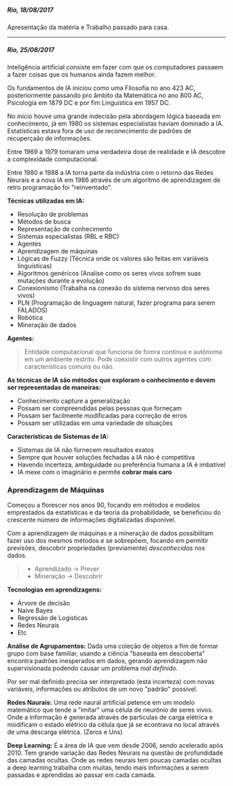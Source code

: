 ##### Rio, 18/08/2017
Apresentação da matéria e Trabalho passado para casa.

***

##### Rio, 25/08/2017

Inteligência artificial consiste em fazer com que os computadores passaem a fazer coisas que os humanos ainda fazem melhor.

Os fundamentos de IA iniciou como uma Filosofia no ano 423 AC, posteriormente passando pro âmbito da Matemática no ano 800 AC, Psicologia em 1879 DC e por fim Linguística em 1957 DC.

No início houve uma grande indecisão pela abordagem lógica baseada em conhecimento, já em 1980 os sistemas especialistas haviam dominado a IA. Estatísticas estava fora de uso de reconecimento de padrões de recuperçaão de informações.

Entre 1969 a 1979 tomaram uma verdadeira dose de realidade e IA descobre a complexidade computacional. 

Entre 1980 e 1988 a IA torna parte da indústria com o retorno das Redes Neurais e a nova IA em 1986 através de um algorítmo de aprendizagem de retro programação foi "reinventado".

**Técnicas utilizadas em IA:**
- Resolução de problemas
- Métodos de busca
- Representação de conhecimento
- Sistemas especialistas (RBL e RBC)
- Agentes
- Aprendizagem de máquinas
- Lógicas de Fuzzy (Técnica onde os valores são feitas em variáveis linguísticas)
- Algoritmos genéricos (Analise como os seres vivos sofrem suas mutações durante a evolução)
- Conexionismo (Trabalha na conexão do sistema nervoso dos seres vivos)
- PLN (Programação de linguagem natural, fazer programa para serem FALADOS)
- Robótica
- Mineração de dados
 

**Agentes:**
> Entidade computacional que funciona de fomra contínua e autônoma em um ambiente restrito. Pode coexistir com outros agentes com características comuns ou não.


**As técnicas de IA são métodos que exploram o conhecimento e devem ser representadas de maneiras:**
- Conhecimento capture a generalização
- Possam ser compreendidas pelas pessoas que forneçam
- Possam ser facilmente modificadas para correção de erros
- Possam ser utilizadas em uma variedade de situações


**Características de Sistemas de IA:**
- Sistemas de IA não fornecem resultados exatos
- Sempre que houver soluções fechadas a IA não é competitiva
- Havendo incerteza, ambiguidade ou preferência humana a IA é imbatível
- IA mexe com o imaginário e permite **cobrar mais caro**


### Aprendizagem de Máquinas

Começou a florescer nos anos 90, focando em métodos e modelos emprestados da estatísticas e da teoria da probabilidade, se beneficiou do crescente número de informações digitalizadas disponível.

Com a aprendizagem de máquinas e a mineração de dados possibilitam fazer uso dos mesmos métodos e se sobrepôem, focando em permitir previsões, descobrir propriedades (previamente) _desconhecidas_ nos dados.
> - Aprendizado -> Prever
> - Mineração -> Descobrir

**Tecnologias em aprendizagens:**
- Árvore de decisão
- Naive Bayes
- Regressão de Logísticas
- Redes Neurais
- Etc

**Análise de Agrupamentos:**
Dada uma coleção de objetos a fim de formar grupo com base familiar, usando a ciência "baseada em descoberta" encontra padrões inesperados em dados, gerando aprendizagem não supervisionada podendo causar um problema _mal definido_.

Por ser mal definido precisa ser interpretado (esta incerteza) com novas variáveis, informações ou atributos de um novo "padrão" possível.

**Redes Naurais:**
Uma rede naural artificial petence em um modelo matemático que tende a "imitar" uma célula de neurônio de seres vivos. Onde a informação é generada através de particulas de carga elétrica e modificam o estado elétrico da célula que já se econtrava no local através de uma descarga elétrica. (Zeros e Uns)



**Deep Learning:**
É a área de IA que vem desde 2006, sendo acelerado após 2010. Tem grande variação das Redes Neurais na questão de profundidade das camadas ocultas. Onde as redes neurais tem poucas camadas ocultas a deep learning trabalha com muitas, tendo mais informações a serem passadas e aprendidas ao passar em cada camada.



























































